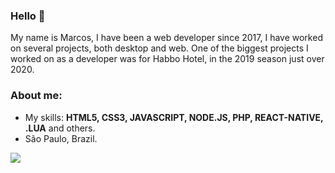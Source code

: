 

### Hello 👋

My name is Marcos, I have been a web developer since 2017, I have worked on several projects, both desktop and web. One of the biggest projects I worked on as a developer was for Habbo Hotel, in the 2019 season just over 2020.

### About me:
- My skills: <strong>HTML5, CSS3, JAVASCRIPT, NODE.JS, PHP, REACT-NATIVE, .LUA</strong> and others. 
- São Paulo, Brazil.

[<img src = "https://img.shields.io/badge/instagram-%23E4405F.svg?&style=for-the-badge&logo=instagram&logoColor=white">](https://www.instagram.com/augustomassini/) 
